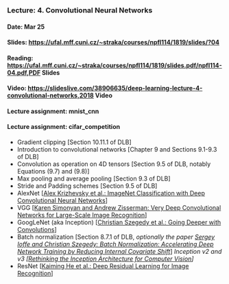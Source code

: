 ### Lecture: 4. Convolutional Neural Networks
#### Date: Mar 25
#### Slides: https://ufal.mff.cuni.cz/~straka/courses/npfl114/1819/slides/?04
#### Reading: https://ufal.mff.cuni.cz/~straka/courses/npfl114/1819/slides.pdf/npfl114-04.pdf,PDF Slides
#### Video: https://slideslive.com/38906635/deep-learning-lecture-4-convolutional-networks,2018 Video
#### Lecture assignment: mnist_cnn
#### Lecture assignment: cifar_competition

- Gradient clipping [Section 10.11.1 of DLB]
- Introduction to convolutional networks [Chapter 9 and Sections 9.1-9.3 of DLB]
- Convolution as operation on 4D tensors [Section 9.5 of DLB, notably Equations (9.7) and (9.8)]
- Max pooling and average pooling [Section 9.3 of DLB]
- Stride and Padding schemes [Section 9.5 of DLB]
- AlexNet [[Alex Krizhevsky et al.: ImageNet Classification with Deep Convolutional Neural Networks](https://papers.nips.cc/paper/4824-imagenet-classification-with-deep-convolutional-neural-networks.pdf)]
- VGG [[Karen Simonyan and Andrew Zisserman: Very Deep Convolutional Networks for Large-Scale Image Recognition](https://arxiv.org/abs/1409.1556)]
- GoogLeNet (aka Inception) [[Christian Szegedy et al.: Going Deeper with Convolutions](https://arxiv.org/abs/1409.4842)]
- Batch normalization [Section 8.7.1 of DLB, *optionally the paper [Sergey Ioffe and Christian Szegedy: Batch Normalization: Accelerating Deep Network Training by Reducing Internal Covariate Shift](https://arxiv.org/abs/1502.03167)*]
 *Inception v2 and v3 [[Rethinking the Inception Architecture for Computer Vision](https://arxiv.org/abs/1512.00567)]*
- ResNet [[Kaiming He et al.: Deep Residual Learning for Image Recognition](https://arxiv.org/abs/1512.03385)]

